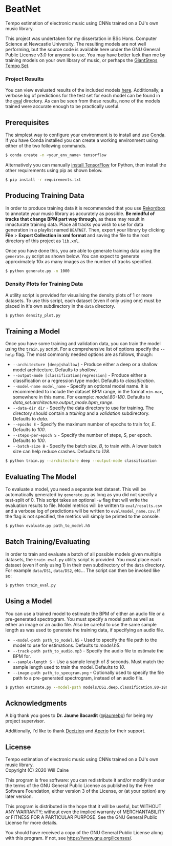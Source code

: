 # BeatNet

Tempo estimation of electronic music using CNNs trained on a DJ's own music library.

This project was undertaken for my dissertation in BSc Hons. Computer Science at Newcastle University. The resulting models are not well performing, but the source code is available here under the GNU General Public License v3.0 for anyone to use. You may have better luck than me by training models on your own library of music, or perhaps the [GiantSteps Tempo Set](https://github.com/GiantSteps/giantsteps-tempo-dataset).

### Project Results

You can view evaluated results of the included models [here](eval/results.csv). Additionally, a verbose log of predictions for the test set for each model can be found in the [eval](eval/) directory. As can be seen from these results, none of the models trained were accurate enough to be practically useful.

## Prerequisites

The simplest way to configure your environment is to install and use [Conda](https://conda.io/). If you have Conda installed you can create a working environment using either of the two following commands.

```bash
$ conda create -n <your_env_name> tensorflow
```

Alternatively you can manually [install TensorFlow](https://www.tensorflow.org/install/pip?lang=python3) for Python, then install the other requirements using pip as shown below.

```bash
$ pip install -r requirements.txt
```

## Producing Training Data

In order to produce training data it is recommended that you use [Rekordbox](https://rekordbox.com/) to annotate your music library as accurately as possible. **Be mindful of tracks that change BPM part way through**, as these may result in innacturate training data. Place all tracks you wish to use for data generation in a playlist named `BEATNET`. Then, export your library by clicking **File** > **Export Collection in xml format** and saving the file to the root directory of this project as `lib.xml`.

Once you have done this, you are able to generate training data using the `generate.py` script as shown below. You can expect to generate approximately 10x as many images as the number of tracks specified.

```bash
$ python generate.py -n 1000
```

### Density Plots for Training Data

A utility script is provided for visualising the density plots of 1 or more datasets. To use this script, each dataset (even if only using one) must be placed in it's own subdirectory in the `data` directory.

```bash
$ python density_plot.py
```
    
## Training a Model

Once you have some training and validation data, you can train the model using the `train.py` script. For a comprehensive list of options specify the `--help` flag. The most commonly needed options are as follows, though:

- `--architecture [deep|shallow]` - Produce either a deep or a shallow model architecture. Defaults to *shallow*.
- `--output-mode [classification|regression]` - Produce either a classification or a regression type model. Defaults to *classification*.
- `--model-name model_name` - Specify an optional model name. It is recommended to include the dataset BPM range, in the format `min-max`, somewhere in this name. For example: *model.80-180*. Defaults to *data_set.architecture.output_mode.bpm_range*.
- `--data-dir dir` - Specify the data directory to use for training. The directory should contain a *training* and a *validation* subdirectory. Defaults to *data*.
- `--epochs E` - Specify the maximum number of epochs to train for, *E*. Defaults to *100*.
- `--steps-per-epoch S` - Specify the number of steps, *S*, per epoch. Defaults to *100*.
- `--batch-size B` - Specify the batch size, *B*, to train with. A lower batch size can help reduce crashes. Defaults to *128*.

```bash
$ python train.py --architecture deep --output-mode classification
```

## Evaluating The Model

To evaluate a model, you need a separate test dataset. This will be automatically generated by `generate.py` as long as you did not specify a test-split of 0. This script takes an optional `-w` flag that will write the evaluation results to file. Model metrics will be written to `eval/results.csv` and a verbose log of predictions will be written to `eval/model_name.csv`. If the flag is not specified, the metrics will simply be printed to the console.

```bash
$ python evaluate.py path_to_model.h5
```

## Batch Training/Evaluating

In order to train and evaluate a batch of all possible models given multiple datasets, the `train_eval.py` utility script is provided. You must place each dataset (even if only using 1) in their own subdirectory of the `data` directory. For example `data/DS1`, `data/DS2`, etc... The script can then be invoked like so:

```bash
$ python train_eval.py
```

## Using a Model

You can use a trained model to estimate the BPM of either an audio file or a pre-generated spectrogram. You must specify a model path as well as either an image or an audio file. Also be careful to use the same sample length as was used to generate the training data, if specifying an audio file.

- `--model-path path_to_model.h5` - Used to specify the file path to the model to use for estimations. Defaults to *model.h5*.
- `--track-path path_to_audio.mp3` - Specify the audio file to estimate the BPM for. 
- `--sample-length S` - Use a sample length of *S* seconds. Must match the sample length used to train the model. Defaults to *10*.
- `--image-path path_to_specgram.png` - Optionally used to specify the file path to a pre-generated spectrogram, instead of an audio file.

```bash
$ python estimate.py --model-path models/DS1.deep.classification.80-180.best.h5 --track-path path_to_audio.mp3
```

## Acknowledgments

A big thank you goes to **Dr. Jaume Bacardit** ([@jaumebp](https://github.com/jaumebp)) for being my project supervisor.

Additionally, I'd like to thank [Decizion](https://soundcloud.com/decizionmusic) and [Aperio](https://soundcloud.com/aperio) for their support.

## License

Tempo estimation of electronic music using CNNs trained on a DJ's own music library.  
Copyright (C) 2020 Will Caine

This program is free software: you can redistribute it and/or modify it under the terms of the GNU General Public License as published by the Free Software Foundation, either version 3 of the License, or (at your option) any later version.

This program is distributed in the hope that it will be useful, but WITHOUT ANY WARRANTY; without even the implied warranty of MERCHANTABILITY or FITNESS FOR A PARTICULAR PURPOSE. See the GNU General Public License for more details.

You should have received a copy of the GNU General Public License along with this program. If not, see <https://www.gnu.org/licenses/>.